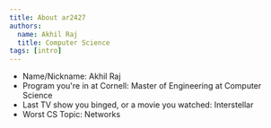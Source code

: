 ```yaml
---
title: About ar2427
authors:
  name: Akhil Raj
  title: Computer Science
tags: [intro]
---
```


- Name/Nickname: Akhil Raj
- Program you're in at Cornell: Master of Engineering at Computer Science
- Last TV show you binged, or a movie you watched: Interstellar
- Worst CS Topic: Networks

